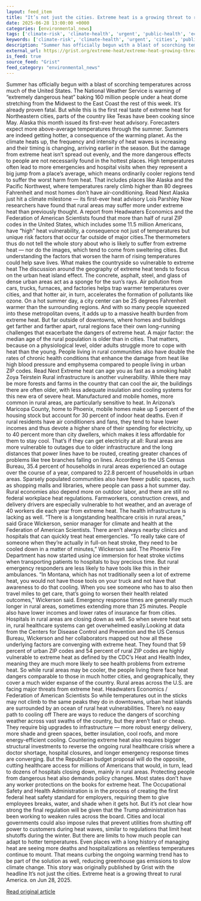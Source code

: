 ```yaml
---
layout: feed_item
title: "It’s not just the cities. Extreme heat is a growing threat to rural America."
date: 2025-06-28 13:00:00 +0000
categories: [environmental_news]
tags: ['climate-risk', 'climate-health', 'urgent', 'public-health', 'economic-impacts', 'insurance', 'oceania', 'extreme-weather', 'climate-costs', 'heatwave']
keywords: ['climate-risk', 'climate-health', 'urgent', 'cities', 'public-health', 'economic-impacts', 'just', 'extreme']
description: "Summer has officially begun with a blast of scorching temperatures across much of the United States"
external_url: https://grist.org/extreme-heat/extreme-heat-growing-threat-rural-america/
is_feed: true
source_feed: "Grist"
feed_category: "environmental_news"
---
```


Summer has officially begun with a blast of scorching temperatures across much of the United States. The National Weather Service is warning of “extremely dangerous heat” baking 160 million people under a heat dome stretching from the Midwest to the East Coast the rest of this week. It’s already proven fatal. But while this is the first real taste of extreme heat for Northeastern cities, parts of the country like Texas have been cooking since May. Alaska this month issued its first-ever heat advisory. Forecasters expect more above-average temperatures through the summer. Summers are indeed getting hotter, a consequence of the warming planet. As the climate heats up, the frequency and intensity of heat waves is increasing and their timing is changing, arriving earlier in the season. But the damage from extreme heat isn’t spread out evenly, and the more dangerous effects to people are not necessarily found in the hottest places. High temperatures often lead to more emergencies and hospital visits when they represent a big jump from a place’s average, which means ordinarily cooler regions tend to suffer the worst harm from heat. That includes places like Alaska and the Pacific Northwest, where temperatures rarely climb higher than 80 degrees Fahrenheit and most homes don’t have air-conditioning. Read Next Alaska just hit a climate milestone — its first-ever heat advisory Lois Parshley Now researchers have found that rural areas may suffer more under extreme heat than previously thought. A report from Headwaters Economics and the Federation of American Scientists found that more than half of rural ZIP codes in the United States, which includes some 11.5 million Americans, have “high” heat vulnerability, a consequence not just of temperatures but unique risk factors that occur far outside of major cities.The thermometers thus do not tell the whole story about who is likely to suffer from extreme heat — nor do the images, which tend to come from sweltering cities. But understanding the factors that worsen the harm of rising temperatures could help save lives. What makes the countryside so vulnerable to extreme heat The discussion around the geography of extreme heat tends to focus on the urban heat island effect. The concrete, asphalt, steel, and glass of dense urban areas act as a sponge for the sun’s rays. Air pollution from cars, trucks, furnaces, and factories helps trap warmer temperatures over cities, and that hotter air, in turn, accelerates the formation of pollutants like ozone. On a hot summer day, a city center can be 25 degrees Fahrenheit warmer than the surrounding regions. And with so many people squeezed into these metropolitan ovens, it adds up to a massive health burden from extreme heat. But far outside of downtowns, where homes and buildings get farther and farther apart, rural regions face their own long-running challenges that exacerbate the dangers of extreme heat. A major factor: the median age of the rural population is older than in cities. That matters, because on a physiological level, older adults struggle more to cope with heat than the young. People living in rural communities also have double the rates of chronic health conditions that enhance the damage from heat like high blood pressure and emphysema compared to people living in urban ZIP codes. Read Next Extreme heat can age you as fast as a smoking habit Zoya Teirstein Rural infrastructure is another vulnerability. While there may be more forests and farms in the country that can cool the air, the buildings there are often older, with less adequate insulation and cooling systems for this new era of severe heat. Manufactured and mobile homes, more common in rural areas, are particularly sensitive to heat. In Arizona’s Maricopa County, home to Phoenix, mobile homes make up 5 percent of the housing stock but account for 30 percent of indoor heat deaths. Even if rural residents have air conditioners and fans, they tend to have lower incomes and thus devote a higher share of their spending for electricity, up to 40 percent more than city dwellers, which makes it less affordable for them to stay cool. That’s if they can get electricity at all: Rural areas are more vulnerable to outages due to older infrastructure and the long distances that power lines have to be routed, creating greater chances of problems like tree branches falling on lines. According to the US Census Bureau, 35.4 percent of households in rural areas experienced an outage over the course of a year, compared to 22.8 percent of households in urban areas. Sparsely populated communities also have fewer public spaces, such as shopping malls and libraries, where people can pass a hot summer day. Rural economies also depend more on outdoor labor, and there are still no federal workplace heat regulations. Farmworkers, construction crews, and delivery drivers are especially vulnerable to hot weather, and an average of 40 workers die each year from extreme heat. The health infrastructure is lacking as well. “There is a longstanding healthcare crisis in rural areas,” said Grace Wickerson, senior manager for climate and health at the Federation of American Scientists. There aren’t always nearby clinics and hospitals that can quickly treat heat emergencies. “To really take care of someone when they’re actually in full-on heat stroke, they need to be cooled down in a matter of minutes,” Wickerson said. The Phoenix Fire Department has now started using ice immersion for heat stroke victims when transporting patients to hospitals to buy precious time. But rural emergency responders are less likely to have tools like this in their ambulances. “In Montana, which has not traditionally seen a lot of extreme heat, you would not have those tools on your truck and not have that awareness to do that cooling. When you see someone who has to also then travel miles to get care, that’s going to worsen their health related outcomes,” Wickerson said. Emergency response times are generally much longer in rural areas, sometimes extending more than 25 minutes. People also have lower incomes and lower rates of insurance far from cities. Hospitals in rural areas are closing down as well. So when severe heat sets in, rural healthcare systems can get overwhelmed easily.Looking at data from the Centers for Disease Control and Prevention and the US Census Bureau, Wickerson and her collaborators mapped out how all these underlying factors are converging with extreme heat. They found that 59 percent of urban ZIP codes and 54 percent of rural ZIP codes are highly vulnerable to extreme heat as defined by the CDC’s Heat and Health Index, meaning they are much more likely to see health problems from extreme heat. So while rural areas may be cooler, the people living there face heat dangers comparable to those in much hotter cities, and geographically, they cover a much wider expanse of the country. Rural areas across the U.S. are facing major threats from extreme heat. Headwaters Economics / Federation of American Scientists So while temperatures out in the sticks may not climb to the same peaks they do in downtowns, urban heat islands are surrounded by an ocean of rural heat vulnerabilities. There’s no easy path to cooling off There are ways to reduce the dangers of scorching weather across vast swaths of the country, but they aren’t fast or cheap. They require big upgrades to infrastructure — more robust energy delivery, more shade and green spaces, better insulation, cool roofs, and more energy-efficient cooling. Countering extreme heat also requires bigger structural investments to reverse the ongoing rural healthcare crisis where a doctor shortage, hospital closures, and longer emergency response times are converging. But the Republican budget proposal will do the opposite, cutting healthcare access for millions of Americans that would, in turn, lead to dozens of hospitals closing down, mainly in rural areas. Protecting people from dangerous heat also demands policy changes. Most states don’t have any worker protections on the books for extreme heat. The Occupational Safety and Health Administration is in the process of creating the first federal heat safety standard for employers, requiring them to give employees breaks, water, and shade when it gets hot. But it’s not clear how strong the final regulation will be given that the Trump administration has been working to weaken rules across the board. Cities and local governments could also impose rules that prevent utilities from shutting off power to customers during heat waves, similar to regulations that limit heat shutoffs during the winter. But there are limits to how much people can adapt to hotter temperatures. Even places with a long history of managing heat are seeing more deaths and hospitalizations as relentless temperatures continue to mount. That means curbing the ongoing warming trend has to be part of the solution as well, reducing greenhouse gas emissions to slow climate change. This story was originally published by Grist with the headline It’s not just the cities. Extreme heat is a growing threat to rural America. on Jun 28, 2025.

[Read original article](https://grist.org/extreme-heat/extreme-heat-growing-threat-rural-america/)
